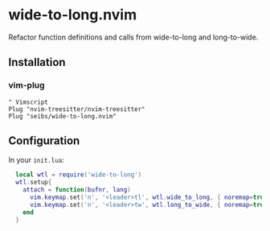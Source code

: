 # wide-to-long.nvim

Refactor function definitions and calls from wide-to-long and long-to-wide.


## Installation

### vim-plug

```vim
" Vimscript
Plug "nvim-treesitter/nvim-treesitter"
Plug "seibs/wide-to-long.nvim"
```

## Configuration

In your `init.lua`:

```lua
  local wtl = require('wide-to-long')
  wtl.setup{
    attach = function(bufnr, lang)
      vim.keymap.set('n', '<leader>tl', wtl.wide_to_long, { noremap=true, silent=true })
      vim.keymap.set('n', '<leader>tw', wtl.long_to_wide, { noremap=true, silent=true })
    end
  }
```
